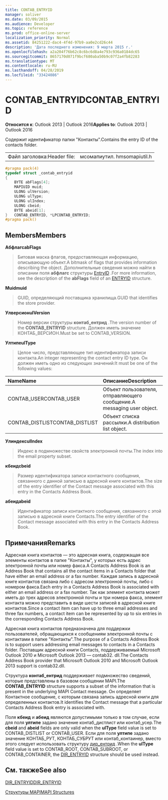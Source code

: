 ```yaml
---
title: CONTAB_ENTRYID
manager: soliver
ms.date: 03/09/2015
ms.audience: Developer
ms.topic: reference
ms.prod: office-online-server
localization_priority: Normal
ms.assetid: 84251222-dac4-4f4d-97b9-aa0e2cd26c44
description: 'Дата последнего изменения: 9 марта 2015 г.'
ms.openlocfilehash: a2a204f76b62c8c6bc6d8a4e793c936a0184dc65
ms.sourcegitcommit: 8657170d071f9bcf680aba50b9c07f2a4fb82283
ms.translationtype: MT
ms.contentlocale: ru-RU
ms.lasthandoff: 04/28/2019
ms.locfileid: "33424086"
---
```

# <a name="contabentryid"></a><span data-ttu-id="1e1eb-103">CONTAB_ENTRYID</span><span class="sxs-lookup"><span data-stu-id="1e1eb-103">CONTAB_ENTRYID</span></span>

  
  
<span data-ttu-id="1e1eb-104">**Относится к**: Outlook 2013 | Outlook 2016</span><span class="sxs-lookup"><span data-stu-id="1e1eb-104">**Applies to**: Outlook 2013 | Outlook 2016</span></span> 
  
<span data-ttu-id="1e1eb-105">Содержит идентификатор папки "Контакты".</span><span class="sxs-lookup"><span data-stu-id="1e1eb-105">Contains the entry ID of the contacts folder.</span></span>
  
|||
|:-----|:-----|
|<span data-ttu-id="1e1eb-106">Файл заголовка:</span><span class="sxs-lookup"><span data-stu-id="1e1eb-106">Header file:</span></span>  <br/> |<span data-ttu-id="1e1eb-107">мсомапиутил. h</span><span class="sxs-lookup"><span data-stu-id="1e1eb-107">msomapiutil.h</span></span>  <br/> |
   
```cpp
#pragma pack(4) 
typedef struct _contab_entryid
{
    BYTE abFlags[4];
    MAPIUID muid;
    ULONG ulVersion;
    ULONG ulType;
    ULONG ulIndex;
    ULONG cbeid;
    BYTE abeid[1];
}   CONTAB_ENTRYID, *LPCONTAB_ENTRYID;
#pragma pack() 
```

## <a name="members"></a><span data-ttu-id="1e1eb-108">Members</span><span class="sxs-lookup"><span data-stu-id="1e1eb-108">Members</span></span>

 <span data-ttu-id="1e1eb-109">**Абфлагс**</span><span class="sxs-lookup"><span data-stu-id="1e1eb-109">**abFlags**</span></span>
  
> <span data-ttu-id="1e1eb-110">Битовая маска флагов, предоставляющая информацию, описывающую объект.</span><span class="sxs-lookup"><span data-stu-id="1e1eb-110">A bitmask of flags that provides information describing the object.</span></span> <span data-ttu-id="1e1eb-111">Дополнительные сведения можно найти в описании поля **абфлагс** структуры [EntryID](entryid.md) .</span><span class="sxs-lookup"><span data-stu-id="1e1eb-111">For more information, see the description of the **abFlags** field of an [ENTRYID](entryid.md) structure.</span></span> 
    
 <span data-ttu-id="1e1eb-112">**Muid**</span><span class="sxs-lookup"><span data-stu-id="1e1eb-112">**muid**</span></span>
  
> <span data-ttu-id="1e1eb-113">GUID, определяющий поставщика хранилища.</span><span class="sxs-lookup"><span data-stu-id="1e1eb-113">GUID that identifies the store provider.</span></span>
    
 <span data-ttu-id="1e1eb-114">**Улверсион**</span><span class="sxs-lookup"><span data-stu-id="1e1eb-114">**ulVersion**</span></span>
  
> <span data-ttu-id="1e1eb-115">Номер версии структуры **контаб_ентрид** .</span><span class="sxs-lookup"><span data-stu-id="1e1eb-115">The version number of the **CONTAB_ENTRYID** structure.</span></span> <span data-ttu-id="1e1eb-116">Должен иметь значение КОНТАБ_ВЕРСИОН.</span><span class="sxs-lookup"><span data-stu-id="1e1eb-116">Must be set to CONTAB_VERSION.</span></span> 
    
 <span data-ttu-id="1e1eb-117">**Ултипе**</span><span class="sxs-lookup"><span data-stu-id="1e1eb-117">**ulType**</span></span>
  
> <span data-ttu-id="1e1eb-118">Целое число, представляющее тип идентификатора записи контакта.</span><span class="sxs-lookup"><span data-stu-id="1e1eb-118">An integer representing the contact entry ID type.</span></span> <span data-ttu-id="1e1eb-119">Он должен иметь одно из следующих значений:</span><span class="sxs-lookup"><span data-stu-id="1e1eb-119">It must be one of the following values:</span></span>
    
|<span data-ttu-id="1e1eb-120">**Name**</span><span class="sxs-lookup"><span data-stu-id="1e1eb-120">**Name**</span></span>|<span data-ttu-id="1e1eb-121">**Описание**</span><span class="sxs-lookup"><span data-stu-id="1e1eb-121">**Description**</span></span>|
|:-----|:-----|
|<span data-ttu-id="1e1eb-122">CONTAB_USER</span><span class="sxs-lookup"><span data-stu-id="1e1eb-122">CONTAB_USER</span></span>  <br/> |<span data-ttu-id="1e1eb-123">Объект пользователя, отправляющего сообщение.</span><span class="sxs-lookup"><span data-stu-id="1e1eb-123">A messaging user object.</span></span>  <br/> |
|<span data-ttu-id="1e1eb-124">CONTAB_DISTLIST</span><span class="sxs-lookup"><span data-stu-id="1e1eb-124">CONTAB_DISTLIST</span></span>  <br/> |<span data-ttu-id="1e1eb-125">Объект списка рассылки.</span><span class="sxs-lookup"><span data-stu-id="1e1eb-125">A distribution list object.</span></span>  <br/> |
   
 <span data-ttu-id="1e1eb-126">**Улиндекс**</span><span class="sxs-lookup"><span data-stu-id="1e1eb-126">**ulIndex**</span></span>
  
> <span data-ttu-id="1e1eb-127">Индекс в подмножестве свойств электронной почты.</span><span class="sxs-lookup"><span data-stu-id="1e1eb-127">The index into the email property subset.</span></span>
    
 <span data-ttu-id="1e1eb-128">**кбеид**</span><span class="sxs-lookup"><span data-stu-id="1e1eb-128">**cbeid**</span></span>
  
> <span data-ttu-id="1e1eb-129">Размер идентификатора записи контактного сообщения, связанного с данной записью в адресной книге контактов.</span><span class="sxs-lookup"><span data-stu-id="1e1eb-129">The size of the entry identifier of the Contact message associated with this entry in the Contacts Address Book.</span></span>
    
 <span data-ttu-id="1e1eb-130">**абеид**</span><span class="sxs-lookup"><span data-stu-id="1e1eb-130">**abeid**</span></span>
  
> <span data-ttu-id="1e1eb-131">Идентификатор записи контактного сообщения, связанного с этой записью в адресной книге Contacts.</span><span class="sxs-lookup"><span data-stu-id="1e1eb-131">The entry identifier of the Contact message associated with this entry in the Contacts Address Book.</span></span>
    
## <a name="remarks"></a><span data-ttu-id="1e1eb-132">Примечания</span><span class="sxs-lookup"><span data-stu-id="1e1eb-132">Remarks</span></span>

<span data-ttu-id="1e1eb-133">Адресная книга контактов — это адресная книга, содержащая все элементы контактов в папке "Контакты", у которых есть адрес электронной почты или номер факса.</span><span class="sxs-lookup"><span data-stu-id="1e1eb-133">A Contacts Address Book is an Address Book that contains all the contact items in a Contacts folder that have either an email address or a fax number.</span></span> <span data-ttu-id="1e1eb-134">Каждая запись в адресной книге контактов связана либо с адресом электронной почты, либо с номером факса.</span><span class="sxs-lookup"><span data-stu-id="1e1eb-134">Each entry in a Contacts Address Book is associated with either an email address or a fax number.</span></span> <span data-ttu-id="1e1eb-135">Так как элемент контакта может иметь до трех адресов электронной почты и три номера факса, элемент контакта можно представить в виде шести записей в адресной книге контактов.</span><span class="sxs-lookup"><span data-stu-id="1e1eb-135">Since a contact item can have up to three email addresses and three fax numbers, a contact item can be represented by up to six entries in the corresponding Contacts Address Book.</span></span>
  
<span data-ttu-id="1e1eb-136">Адресная книга контактов предназначена для поддержки пользователей, обращающихся к сообщениям электронной почты с контактами в папке "Контакты".</span><span class="sxs-lookup"><span data-stu-id="1e1eb-136">The purpose of a Contacts Address Book is to support users addressing email messages to contacts in a Contacts folder.</span></span> <span data-ttu-id="1e1eb-137">Поставщик адресной книги Contacts, поддерживаемый Microsoft Outlook 2010 и Microsoft Outlook 2013 — contab32. dll.</span><span class="sxs-lookup"><span data-stu-id="1e1eb-137">The Contacts Address Book provider that Microsoft Outlook 2010 and Microsoft Outlook 2013 support is contab32.dll.</span></span>
  
<span data-ttu-id="1e1eb-138">Структура **контаб_ентрид** поддерживает подмножество сведений, которые представлены в базовом сообщении MAPI.</span><span class="sxs-lookup"><span data-stu-id="1e1eb-138">The **CONTAB_ENTRYID** structure supports a subset of the information that is present in the underlying MAPI Contact message.</span></span> <span data-ttu-id="1e1eb-139">Он определяет Контактное сообщение, с которым связана запись адресной книги для определенных контактов.</span><span class="sxs-lookup"><span data-stu-id="1e1eb-139">It identifies the Contact message that a particular Contacts Address Book entry is associated with.</span></span> 
  
<span data-ttu-id="1e1eb-140">Поля **кбеид** и **абеид** являются допустимыми только в том случае, если для поля **ултипе** задано значение контаб_дистлист или контаб_усер.</span><span class="sxs-lookup"><span data-stu-id="1e1eb-140">The **cbeid** and **abeid** fields are only valid when the **ulType** field value is set to CONTAB_DISTLIST or CONTAB_USER.</span></span> <span data-ttu-id="1e1eb-141">Если для поля **ултипе** задано значение КОНТАБ_РУТ, КОНТАБ_СУБРУТ или контаб_контаинер, вместо этого следует использовать структуру [дир_ентрид](dir_entryid.md) .</span><span class="sxs-lookup"><span data-stu-id="1e1eb-141">When the **ulType** field value is set to CONTAB_ROOT, CONTAB_SUBROOT, or CONTAB_CONTAINER, the [DIR_ENTRYID](dir_entryid.md) structure should be used instead.</span></span> 
  
## <a name="see-also"></a><span data-ttu-id="1e1eb-142">См. также</span><span class="sxs-lookup"><span data-stu-id="1e1eb-142">See also</span></span>



[<span data-ttu-id="1e1eb-143">DIR_ENTRYID</span><span class="sxs-lookup"><span data-stu-id="1e1eb-143">DIR_ENTRYID</span></span>](dir_entryid.md)


[<span data-ttu-id="1e1eb-144">Структуры MAPI</span><span class="sxs-lookup"><span data-stu-id="1e1eb-144">MAPI Structures</span></span>](mapi-structures.md)

